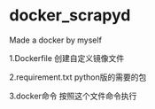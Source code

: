 # docker_scrapyd
Made a docker by myself

1.Dockerfile          创建自定义镜像文件

2.requirement.txt     python版的需要的包

3.docker命令          按照这个文件命令执行
